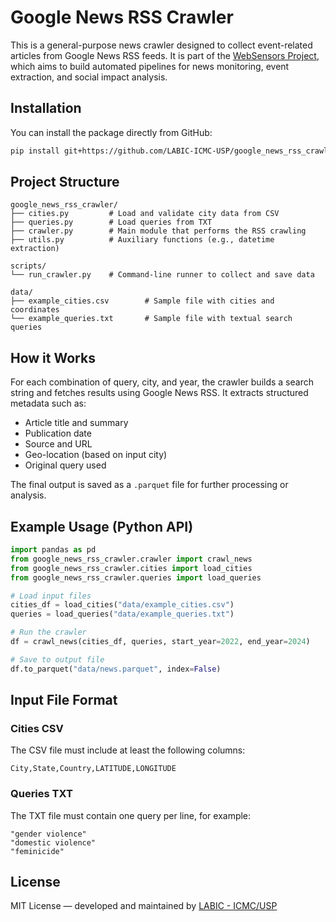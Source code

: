 # Google News RSS Crawler

This is a general-purpose news crawler designed to collect event-related articles from Google News RSS feeds. It is part of the [WebSensors Project](https://websensors.icmc.usp.br), which aims to build automated pipelines for news monitoring, event extraction, and social impact analysis.

## Installation

You can install the package directly from GitHub:

```bash
pip install git+https://github.com/LABIC-ICMC-USP/google_news_rss_crawler.git
```

## Project Structure

```
google_news_rss_crawler/
├── cities.py         # Load and validate city data from CSV
├── queries.py        # Load queries from TXT
├── crawler.py        # Main module that performs the RSS crawling
├── utils.py          # Auxiliary functions (e.g., datetime extraction)

scripts/
└── run_crawler.py    # Command-line runner to collect and save data

data/
├── example_cities.csv        # Sample file with cities and coordinates
└── example_queries.txt       # Sample file with textual search queries
```

## How it Works

For each combination of query, city, and year, the crawler builds a search string and fetches results using Google News RSS. It extracts structured metadata such as:

* Article title and summary
* Publication date
* Source and URL
* Geo-location (based on input city)
* Original query used

The final output is saved as a `.parquet` file for further processing or analysis.

## Example Usage (Python API)

```python
import pandas as pd
from google_news_rss_crawler.crawler import crawl_news
from google_news_rss_crawler.cities import load_cities
from google_news_rss_crawler.queries import load_queries

# Load input files
cities_df = load_cities("data/example_cities.csv")
queries = load_queries("data/example_queries.txt")

# Run the crawler
df = crawl_news(cities_df, queries, start_year=2022, end_year=2024)

# Save to output file
df.to_parquet("data/news.parquet", index=False)
```

## Input File Format

### Cities CSV

The CSV file must include at least the following columns:

```
City,State,Country,LATITUDE,LONGITUDE
```

### Queries TXT

The TXT file must contain one query per line, for example:

```
"gender violence"
"domestic violence"
"feminicide"
```

## License

MIT License — developed and maintained by [LABIC - ICMC/USP](https://labic.icmc.usp.br)

